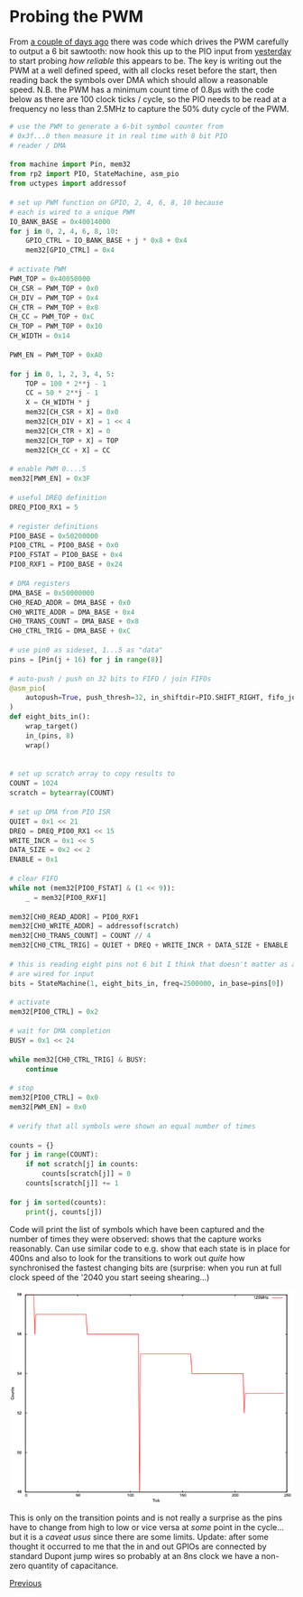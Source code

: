# Probing the PWM

From [a couple of days ago](./2023-01-10.md) there was code which drives the PWM carefully to output a 6 bit sawtooth: now hook this up to the PIO input from [yesterday](./2023-01-11.md) to start probing _how reliable_ this appears to be. The key is writing out the PWM at a well defined speed, with all clocks reset before the start, then reading back the symbols over DMA which should allow a reasonable speed. N.B. the PWM has a minimum count time of 0.8µs with the code below as there are 100 clock ticks / cycle, so the PIO needs to be read at a frequency no less than 2.5MHz to capture the 50% duty cycle of the PWM.

```python
# use the PWM to generate a 6-bit symbol counter from
# 0x3f...0 then measure it in real time with 8 bit PIO
# reader / DMA

from machine import Pin, mem32
from rp2 import PIO, StateMachine, asm_pio
from uctypes import addressof

# set up PWM function on GPIO, 2, 4, 6, 8, 10 because
# each is wired to a unique PWM
IO_BANK_BASE = 0x40014000
for j in 0, 2, 4, 6, 8, 10:
    GPIO_CTRL = IO_BANK_BASE + j * 0x8 + 0x4
    mem32[GPIO_CTRL] = 0x4

# activate PWM
PWM_TOP = 0x40050000
CH_CSR = PWM_TOP + 0x0
CH_DIV = PWM_TOP + 0x4
CH_CTR = PWM_TOP + 0x8
CH_CC = PWM_TOP + 0xC
CH_TOP = PWM_TOP + 0x10
CH_WIDTH = 0x14

PWM_EN = PWM_TOP + 0xA0

for j in 0, 1, 2, 3, 4, 5:
    TOP = 100 * 2**j - 1
    CC = 50 * 2**j - 1
    X = CH_WIDTH * j
    mem32[CH_CSR + X] = 0x0
    mem32[CH_DIV + X] = 1 << 4
    mem32[CH_CTR + X] = 0
    mem32[CH_TOP + X] = TOP
    mem32[CH_CC + X] = CC

# enable PWM 0....5
mem32[PWM_EN] = 0x3F

# useful DREQ definition
DREQ_PIO0_RX1 = 5

# register definitions
PIO0_BASE = 0x50200000
PIO0_CTRL = PIO0_BASE + 0x0
PIO0_FSTAT = PIO0_BASE + 0x4
PIO0_RXF1 = PIO0_BASE + 0x24

# DMA registers
DMA_BASE = 0x50000000
CH0_READ_ADDR = DMA_BASE + 0x0
CH0_WRITE_ADDR = DMA_BASE + 0x4
CH0_TRANS_COUNT = DMA_BASE + 0x8
CH0_CTRL_TRIG = DMA_BASE + 0xC

# use pin0 as sideset, 1...5 as "data"
pins = [Pin(j + 16) for j in range(8)]

# auto-push / push on 32 bits to FIFO / join FIFOs
@asm_pio(
    autopush=True, push_thresh=32, in_shiftdir=PIO.SHIFT_RIGHT, fifo_join=PIO.JOIN_RX
)
def eight_bits_in():
    wrap_target()
    in_(pins, 8)
    wrap()


# set up scratch array to copy results to
COUNT = 1024
scratch = bytearray(COUNT)

# set up DMA from PIO ISR
QUIET = 0x1 << 21
DREQ = DREQ_PIO0_RX1 << 15
WRITE_INCR = 0x1 << 5
DATA_SIZE = 0x2 << 2
ENABLE = 0x1

# clear FIFO
while not (mem32[PIO0_FSTAT] & (1 << 9)):
    _ = mem32[PIO0_RXF1]

mem32[CH0_READ_ADDR] = PIO0_RXF1
mem32[CH0_WRITE_ADDR] = addressof(scratch)
mem32[CH0_TRANS_COUNT] = COUNT // 4
mem32[CH0_CTRL_TRIG] = QUIET + DREQ + WRITE_INCR + DATA_SIZE + ENABLE

# this is reading eight pins not 6 bit I think that doesn't matter as all pins
# are wired for input
bits = StateMachine(1, eight_bits_in, freq=2500000, in_base=pins[0])

# activate
mem32[PIO0_CTRL] = 0x2

# wait for DMA completion
BUSY = 0x1 << 24

while mem32[CH0_CTRL_TRIG] & BUSY:
    continue

# stop
mem32[PIO0_CTRL] = 0x0
mem32[PWM_EN] = 0x0

# verify that all symbols were shown an equal number of times

counts = {}
for j in range(COUNT):
    if not scratch[j] in counts:
        counts[scratch[j]] = 0
    counts[scratch[j]] += 1

for j in sorted(counts):
    print(j, counts[j])
```

Code will print the list of symbols which have been captured and the number of times they were observed: shows that the capture works reasonably. Can use similar code to e.g. show that each state is in place for 400ns and also to look for the transitions to work out _quite_ how synchronised the fastest changing bits are (surprise: when you run at full clock speed of the '2040 you start seeing shearing...)

![Plot showing some one tick symbol shearing](./sync.png)

This is only on the transition points and is not really a surprise as the pins have to change from high to low or vice versa at _some_ point in the cycle... but it is a _caveat usus_ since there are some limits. Update: after some thought it occurred to me that the in and out GPIOs are connected by standard Dupont jump wires so probably at an 8ns clock we have a non-zero quantity of capacitance.

[Previous](./2023-01-11.md)
